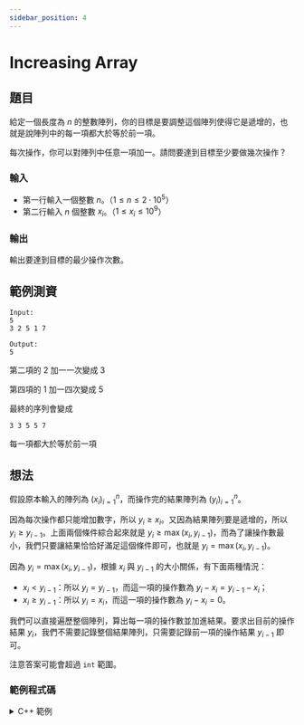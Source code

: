 ```yaml
---
sidebar_position: 4
---
```


Increasing Array
===

題目
---
給定一個長度為 $n$ 的整數陣列，你的目標是要調整這個陣列使得它是遞增的，也就是說陣列中的每一項都大於等於前一項。

每次操作，你可以對陣列中任意一項加一。請問要達到目標至少要做幾次操作？

### 輸入
- 第一行輸入一個整數 $n$。（$1 \le n \le 2 \cdot 10^5$）
- 第二行輸入 $n$ 個整數 $x_i$。（$1 \le x_i \le 10^9$）

### 輸出
輸出要達到目標的最少操作次數。

範例測資
---
```
Input:
5
3 2 5 1 7

Output:
5
```
第二項的 $2$ 加一一次變成 $3$

第四項的 $1$ 加一四次變成 $5$

最終的序列會變成
```
3 3 5 5 7
```
每一項都大於等於前一項

想法
---
假設原本輸入的陣列為 $(x_i)_{i=1}^n$，而操作完的結果陣列為 $(y_i)_{i=1}^n$。

因為每次操作都只能增加數字，所以 $y_i \ge x_i$。又因為結果陣列要是遞增的，所以 $y_i \ge y_{i-1}$。上面兩個條件綜合起來就是 $y_i \ge \max(x_i, y_{i-1})$，而為了讓操作數最小，我們只要讓結果恰恰好滿足這個條件即可，也就是 $y_i = \max(x_i, y_{i-1})$。

因為 $y_i = \max(x_i, y_{i-1})$，根據 $x_i$ 與 $y_{i-1}$ 的大小關係，有下面兩種情況：
- $x_i < y_{i-1}$：所以 $y_i = y_{i-1}$，而這一項的操作數為 $y_i - x_i = y_{i-1} - x_i$；
- $x_i \ge y_{i-1}$：所以 $y_i = x_i$，而這一項的操作數為 $y_i - x_i = 0$。

我們可以直接遍歷整個陣列，算出每一項的操作數並加進結果。要求出目前的操作結果 $y_i$，我們不需要記錄整個結果陣列，只需要記錄前一項的操作結果 $y_{i-1}$ 即可。

注意答案可能會超過 `int` 範圍。

### 範例程式碼
<details>
<summary>C++ 範例</summary>
```cpp
#include <bits/stdc++.h>
using namespace std;

int main() {
    long long ans = 0;
    int n, pre, x;
    cin >> n;
    cin >> pre;
    for (int i = 1; i < n; i++) {
        cin >> x;
        if (x < pre) {
            ans += pre - x;
        } else {
            pre = x;
        }
    }
    cout << ans;
}
```
</details>